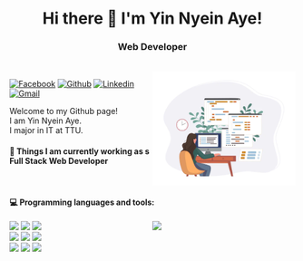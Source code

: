 <h1 align="center">Hi there 👋 I'm Yin Nyein Aye!</h1>
<h3 align="center">Web Developer</h3><br />

<img align="right" alt="img" src="https://github.com/Yin-Nyein-Aye/Yin-Nyein-Aye/blob/main/girl%20web%20developer.webp" width="50%" height="auto" />

[![Facebook](https://img.shields.io/badge/-Facebook-blue?style=flat&logo=Facebook&logoColor=white)](https://www.facebook.com/yinnyeinaye.nyeinnyein)
[![Github](https://img.shields.io/badge/-Github-000?style=flat&logo=Github&logoColor=white)](https://github.com/Yin-Nyein-Aye)
[![Linkedin](https://img.shields.io/badge/-LinkedIn-blue?style=flat&logo=Linkedin&logoColor=white)](www.linkedin.com/in/yinnyeinaye)
[![Gmail](https://img.shields.io/badge/-Gmail-c14438?style=flat&logo=Gmail&logoColor=white)](mailto:yinnyeinaye.yinnyein@gmail.com)

Welcome to my Github page!<br />
I am Yin Nyein Aye.<br />
I major in IT at TTU.  

#### 🌱 Things I am currently working as s Full Stack Web Developer 
<br />

#### :computer: Programming languages and tools: 
<p>
	<img width="50%" align="right" src="https://github-readme-stats.vercel.app/api?username=YinNyeinAye&show_icons=true&theme=tokyonight&hide_border=true" />

<code><img width="10%" src="https://www.vectorlogo.zone/logos/php/php-horizontal.svg"></code>
<code><img width="10%" src="https://www.vectorlogo.zone/logos/vuejs/vuejs-icon.svg"></code>
<code><img width="8%" src="https://www.vectorlogo.zone/logos/javascript/javascript-vertical.svg"></code>
<br />
<code><img width="10%" src="https://www.vectorlogo.zone/logos/w3_html5/w3_html5-icon.svg"></code>
<code><img width="10%" src="https://www.vectorlogo.zone/logos/w3_css/w3_css-icon.svg"></code>
<code><img width="10%" src="https://www.vectorlogo.zone/logos/getbootstrap/getbootstrap-icon.svg"></code>
<br />
<code><img width="10%" src="https://www.vectorlogo.zone/logos/heroku/heroku-ar21.svg"></code>
<code><img width="10%" src="https://www.vectorlogo.zone/logos/mysql/mysql-official.svg"></code>
<code><img width="10%" src="https://www.vectorlogo.zone/logos/git-scm/git-scm-ar21.svg"></code>
</p>



